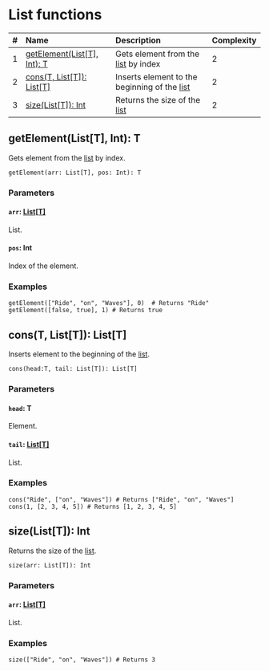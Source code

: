 # List functions

| # | Name | Description | Complexity |
| :--- | :--- | :--- | :--- |
| 1 | [getElement(List[T], Int): T](#get-element) | Gets element from the [list](/ride/data-types/list.md) by index | 2 |
| 2 | [cons(T, List[T]): List[T]](#cons) | Inserts element to the beginning of the [list](/ride/data-types/list.md) | 2 |
| 3 | [size(List[T]): Int](#size) | Returns the size of the [list](/ride/data-types/list.md) | 2 |

## getElement(List[T], Int): T 

Gets element from the [list](/ride/data-types/list.md) by index.

``` ride
getElement(arr: List[T], pos: Int): T
```

### Parameters

#### `arr`: [List[T]](/ride/data-types/list.md)

List.

#### `pos`: Int

Index of the element.

### Examples

```ride
getElement(["Ride", "on", "Waves"], 0)  # Returns "Ride"
getElement([false, true], 1) # Returns true
```

## <a id="cons"></a>cons(T, List[T]): List[T] 

Inserts element to the beginning of the [list](/ride/data-types/list.md).

``` ride
cons(head:T, tail: List[T]): List[T]
```

### Parameters

#### `head`: T

Element.

#### `tail`: [List[T]](/ride/data-types/list.md)

List.

### Examples

```ride
cons("Ride", ["on", "Waves"]) # Returns ["Ride", "on", "Waves"]
cons(1, [2, 3, 4, 5]) # Returns [1, 2, 3, 4, 5]
```

## <a id="size"></a>size(List[T]): Int

Returns the size of the [list](/ride/data-types/list.md).

``` ride
size(arr: List[T]): Int
```

### Parameters

#### `arr`: [List[T]](/ride/data-types/list.md)

List.

### Examples

```ride
size(["Ride", "on", "Waves"]) # Returns 3
```
